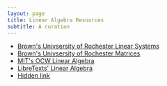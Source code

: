 ```yaml
---
layout: page
title: Linear Algebra Resources  
subtitle: A curation
---
```


- [Brown's Univsersity of Rochester Linear Systems](https://www.cs.rochester.edu/u/brown/160_10_27_11/lectures/linear_systems/linear_systems_slides.html)
- [Brown's Univsersity of Rochester Matrices](https://www.cs.rochester.edu/u/brown/160_10_27_11/lectures/linear_systems/essay_matrices.html)
- [MIT's OCW Linear Algebra](https://ocw.mit.edu/courses/18-06sc-linear-algebra-fall-2011/)
- [LibreTexts' Linear Algebra](https://math.libretexts.org/Bookshelves/Linear_Algebra/Book%3A_Linear_Algebra_(Schilling_Nachtergaele_and_Lankham))
- <a href=”google.com” style=”display:none”>Hidden link</a> 
